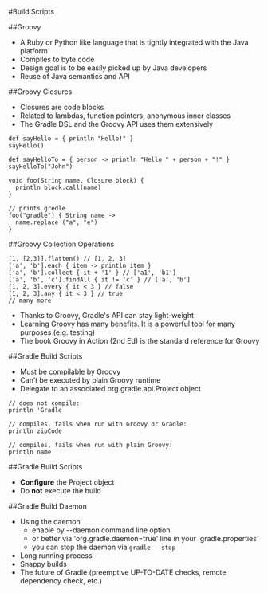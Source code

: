 #Build Scripts

##Groovy

* A Ruby or Python like language that is tightly integrated with the Java platform
* Compiles to byte code
* Design goal is to be easily picked up by Java developers
* Reuse of Java semantics and API

##Groovy Closures

* Closures are code blocks
* Related to lambdas, function pointers, anonymous inner classes
* The Gradle DSL and the Groovy API uses them extensively

<!-- -->

    def sayHello = { println "Hello!" }
    sayHello()

    def sayHelloTo = { person -> println "Hello " + person + "!" }
    sayHelloTo("John")

    void foo(String name, Closure block) {
      println block.call(name)
    }

    // prints gredle
    foo("gradle") { String name ->
      name.replace ("a", "e")
    }

##Groovy Collection Operations

    [1, [2,3]].flatten() // [1, 2, 3]
    ['a', 'b'].each { item -> println item }
    ['a', 'b'].collect { it + '1' } // ['a1', 'b1']
    ['a', 'b', 'c'].findAll { it != 'c' } // ['a', 'b']
    [1, 2, 3].every { it < 3 } // false
    [1, 2, 3].any { it < 3 } // true
    // many more

* Thanks to Groovy, Gradle's API can stay light-weight
* Learning Groovy has many benefits. It is a powerful tool for many purposes (e.g. testing)
* The book Groovy in Action (2nd Ed) is the standard reference for Groovy

##Gradle Build Scripts

* Must be compilable by Groovy
* Can’t be executed by plain Groovy runtime
* Delegate to an associated org.gradle.api.Project object

<!-- -->

    // does not compile:
    println 'Gradle

    // compiles, fails when run with Groovy or Gradle:
    println zipCode

    // compiles, fails when run with plain Groovy:
    println name

##Gradle Build Scripts

* **Configure** the Project object
* Do **not** execute the build

##Gradle Build Daemon

* Using the daemon
    * enable by --daemon command line option
    * or better via 'org.gradle.daemon=true' line in your 'gradle.properties'
    * you can stop the daemon via `gradle --stop`
* Long running process
* Snappy builds
* The future of Gradle (preemptive UP-TO-DATE checks, remote dependency check, etc.)
